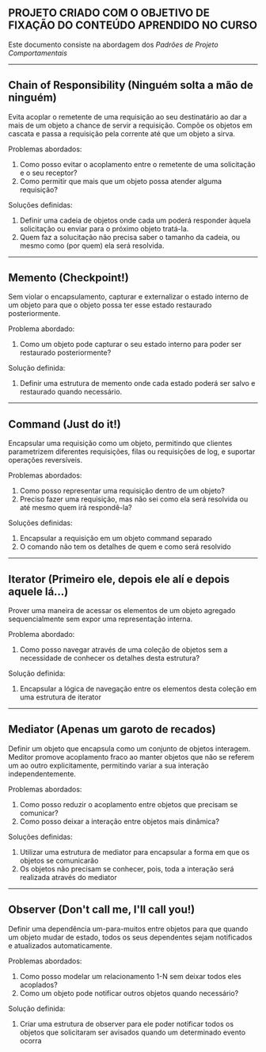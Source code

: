 ## PROJETO CRIADO COM O OBJETIVO DE FIXAÇÃO DO CONTEÚDO APRENDIDO NO CURSO

Este documento consiste na abordagem dos *Padrões de Projeto Comportamentais*

---

## Chain of Responsibility (Ninguém solta a mão de ninguém)

Evita acoplar o remetente de uma requisição ao seu destinatário ao dar a mais de um objeto a chance de servir a
requisição. Compõe os objetos em cascata e passa a requisição pela corrente até que um objeto a sirva.

Problemas abordados:

1. Como posso evitar o acoplamento entre o remetente de uma solicitação e o seu receptor?
2. Como permitir que mais que um objeto possa atender alguma requisição?

Soluções definidas:

1. Definir uma cadeia de objetos onde cada um poderá responder àquela solicitação ou enviar para o próximo objeto
   tratá-la.
2. Quem faz a solucitação não precisa saber o tamanho da cadeia, ou mesmo como (por quem) ela será resolvida.

---

## Memento (Checkpoint!)

Sem violar o encapsulamento, capturar e externalizar o estado interno de um objeto para que o objeto possa ter esse
estado restaurado posteriormente.

Problema abordado:

1. Como um objeto pode capturar o seu estado interno para poder ser restaurado posteriormente?

Solução definida:

1. Definir uma estrutura de memento onde cada estado poderá ser salvo e restaurado quando necessário.

---

## Command (Just do it!)

Encapsular uma requisição como um objeto, permitindo que clientes parametrizem diferentes requisições, filas ou
requisições de log, e suportar operações reversíveis.

Problemas abordados:

1. Como posso representar uma requisição dentro de um objeto?
2. Preciso fazer uma requisição, mas não sei como ela será resolvida ou até mesmo quem irá respondê-la?

Soluções definidas:

1. Encapsular a requisição em um objeto command separado
2. O comando não tem os detalhes de quem e como será resolvido

---

## Iterator (Primeiro ele, depois ele alí e depois aquele lá...)

Prover uma maneira de acessar os elementos de um objeto agregado sequencialmente sem expor uma representação interna.

Problema abordado:

1. Como posso navegar através de uma coleção de objetos sem a necessidade de conhecer os detalhes desta estrutura?

Solução definida:

1. Encapsular a lógica de navegação entre os elementos desta coleção em uma estrutura de iterator

---

## Mediator (Apenas um garoto de recados)

Definir um objeto que encapsula como um conjunto de objetos interagem. Meditor promove acoplamento fraco ao manter
objetos que não se referem um ao outro explicitamente, permitindo variar a sua interação independentemente.

Problemas abordados:

1. Como posso reduzir o acoplamento entre objetos que precisam se comunicar?
2. Como posso deixar a interação entre objetos mais dinâmica?

Soluções definidas:

1. Utilizar uma estrutura de mediator para encapsular a forma em que os objetos se comunicarão
2. Os objetos não precisam se conhecer, pois, toda a interação será realizada através do mediator

---

## Observer (Don't call me, I'll call you!)

Definir uma dependência um-para-muitos entre objetos para que quando um objeto mudar de estado, todos os seus
dependentes sejam notificados e atualizados automaticamente.

Problemas abordados:

1. Como posso modelar um relacionamento 1-N sem deixar todos eles acoplados?
2. Como um objeto pode notificar outros objetos quando necessário?

Solução definida:

1. Criar uma estrutura de observer para ele poder notificar todos os objetos que solicitaram ser avisados quando um
   determinado evento ocorra